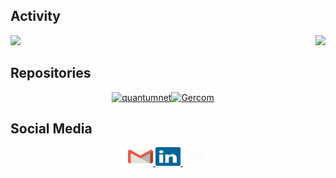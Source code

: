 ## Activity

<div>
  <img height="180em" src="https://github-readme-stats.vercel.app/api?username=polysamo&show_icons=true&theme=dracula"/>
  <a href="https://github.com/polysamo?tab=repositories">
    <img align="right" height="150em" src="https://github-readme-stats.vercel.app/api/top-langs/?username=polysamo&layout=compact&langs_count=16&theme=dracula"/>
  </a>
</div>


## Repositories


<div>
  <div style="display: flex; flex-wrap: wrap; justify-content: center;">
    <a href="https://github.com/polysamo/quantumnet">
      <picture>
        <source media="(prefers-color-scheme: dark)" srcset="https://github-readme-stats.vercel.app/api/pin/?username=polysamo&repo=quantumnet&theme=dracula">
        <source media="(prefers-color-scheme: light)" srcset="https://github-readme-stats.vercel.app/api/pin/?username=polysamo&repo=quantumnet&theme=dracula">
        <img width=46% src="https://github-readme-stats.vercel.app/api/pin/?username=polysamo&repo=quantumnet&theme=dracula" alt="quantumnet">
      </picture>
    </a>
    <a href="https://github.com/polysamo/Gercom">
      <picture>
        <source media="(prefers-color-scheme: dark)" srcset="https://github-readme-stats.vercel.app/api/pin/?username=polysamo&repo=Gercom&theme=dracula">
        <source media="(prefers-color-scheme: light)" srcset="https://github-readme-stats.vercel.app/api/pin/?username=polysamo&repo=Gercom&theme=dracula">
        <img width=46% src="https://github-readme-stats.vercel.app/api/pin/?username=polysamo&repo=Gercom&theme=dracula" alt="Gercom">
      </picture>
    </a>
  </div>
</div>

## Social Media

<div align="center">
  <a href="mailto:polyanamoraes05@gmail.com">
    <img height="30" width="40" src="gmail.svg">
  </a>
  <a href="https://www.linkedin.com/in/polyana-moraes-9773252b1/">
    <img height="30" width="40" src="linkedin.svg">
  </a>
  <a href="https://quantumnet.gercom.ufpa.br/">
    <img height="30" width="40" src="gercom.svg">
  </a>
</div>

  
